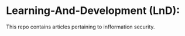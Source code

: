 # Learning-And-Development (LnD):

This repo contains articles pertaining to infformation security.
